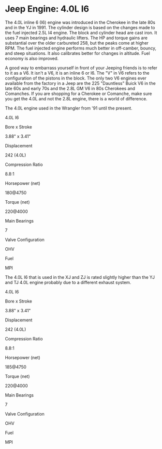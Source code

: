 # Jeep Engine: 4.0L I6

The 4.0L inline 6 (I6) engine was introduced in the Cherokee in the late 80s and in the YJ in 1991. The cylinder design is based on the changes made to the fuel injected 2.5L I4 engine. The block and cylinder head are cast iron. It uses 7 main bearings and hydraulic lifters. The HP and torque gains are substantial over the older carbureted 258, but the peaks come at higher RPM. The fuel injected engine performs much better in off-camber, bouncy, and steep situations. It also calibrates better for changes in altitude. Fuel economy is also improved.

A good way to embarrass yourself in front of your Jeeping friends is to refer to it as a V6. It isn\'t a V6, it is an inline 6 or I6. The \"V\" in V6 refers to the configuration of the pistons in the block. The only two V6 engines ever available from the factory in a Jeep are the 225 \"Dauntless\" Buick V6 in the late 60s and early 70s and the 2.8L GM V6 in 80s Cherokees and Comanches. If you are shopping for a Cherokee or Comanche, make sure you get the 4.0L and not the 2.8L engine, there is a world of difference.

The 4.0L engine used in the Wrangler from \'91 until the present.

4.0L I6

Bore x Stroke

3.88\" x 3.41\"

Displacement

242 (4.0L)

Compression Ratio

8.8:1

Horsepower (net)

180@4750

Torque (net)

220@4000

Main Bearings

7

Valve Configuration

OHV

Fuel

MPI

The 4.0L I6 that is used in the XJ and ZJ is rated slightly higher than the YJ and TJ 4.0L engine probably due to a different exhaust system.

4.0L I6

Bore x Stroke

3.88\" x 3.41\"

Displacement

242 (4.0L)

Compression Ratio

8.8:1

Horsepower (net)

185@4750

Torque (net)

220@4000

Main Bearings

7

Valve Configuration

OHV

Fuel

MPI
